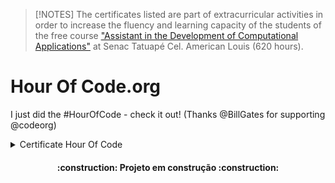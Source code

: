 > [!NOTES]
> The certificates listed are part of extracurricular activities in order to increase the fluency and learning capacity of the students of the free course ["Assistant in the Development of Computational Applications"](https://www.sp.senac.br/cursos-livres/curso-de-assistente-de-desenvolvimento-de-aplicativos-computacionais) at Senac Tatuapé Cel. American Louis (620 hours).

# Hour Of Code.org
I just did the #HourOfCode - check it out! (Thanks @BillGates for supporting @codeorg) 

<details>
  <summary>Certificate Hour Of Code</summary>

<p align="center">
  <img src="https://github.com/diegoppz/senacJS/blob/main/wasArchivementCertifications/badgesAndShields/wasCompleteHourOfCode-eyJuYW1lIjoiRGllZ28gVW1iZWxpbm8iLCJjb3Vyc2UiOiJob3Vyb2Zjb2RlIiwiZG9ub3IiOiJJbmZvc3lzIEZvdW5kYXRpb24gVVNBIn0%3D.jpg">
</p>

[Certificate Validator](https://studio.code.org/certificates/eyJuYW1lIjoiRGllZ28gVW1iZWxpbm8iLCJjb3Vyc2UiOiJob3Vyb2Zjb2RlIiwiZG9ub3IiOiJJbmZvc3lzIEZvdW5kYXRpb24gVVNBIn0) 

## (3) Write your first computer program "Classic Maze" 
>  [How to plan your Hour of Code](https://hourofcode.com/br/how-to)
>  [Curriculum](https://curriculum.code.org/pt-br/hoc/plugged/9/)
>  [Init project](https://studio.code.org/hoc/1)
>  [Continuous](https://studio.code.org/s/course2)

Learn the basic concepts of Computer Science with drag and drop programming. This is a game-like, self-directed tutorial starring video lectures by Bill Gates, Mark Zuckerberg, Angry Birds and Plants vs. Zombies. Learn repeat-loops, conditionals, and basic algorithms. Available in 37 languages.
[Program Content](https://studio.code.org/s/hourofcode/lessons/1)

| Primeiro cabeçalho | Segundo cabeçalho |
| — — — — — — — — — — | — — — — — — — — — — |
| Célula de conteúdo | Célula de conteúdo |
| Célula de conteúdo | Célula de conteúdo |

## (16) FlappyBird game
[FlappyBird Game Project](https://studio.code.org/c/2262938109)
Confira o jogo de Flappy que fiz. (Obrigado @microsoft por apoiar @codeorg) #FlappyCode

<p align="center">
  <img src="https://github.com/diegoppz/senacJS/blob/main/wasArchivementCertifications/badgesAndShields/wasFlappyBirdTestAnimation.gif">
</p>

[emit](https://studio.code.org/congrats?i=_1_e6461769195c8429bd90735f7e2780ec&s=ZmxhcHB5)


### Others code learn

- [codeCademy](https://www.codecademy.com/learn/welcome-to-codecademy)
- [processing](https://processing.org/)
- [calculate](https://education.ti.com/en/activities/ti-codes)
- [CS50's Introduction to Computer Science](https://www.edx.org/learn/computer-science/harvard-university-cs50-s-introduction-to-computer-science)
- [beyond](https://hourofcode.com/br/beyond)

# Author
| [<img src="https://avatars.githubusercontent.com/u/54283429?v=4&size=64" width=115><br><sub>Diego Umbelino</sub>](https://github.com/diegoppz) |
| :---: |
<img src="https://img.shields.io/badge/JavaScript-323330?style=for-the-badge&logo=javascript&logoColor=F7DF1E" />
![image](https://img.shields.io/badge/JavaScript-323330?style=for-the-badge&logo=javascript&logoColor=F7DF1E)
</details>

<h4 align="center">    
 :construction:  Projeto em construção  :construction:
</h4>